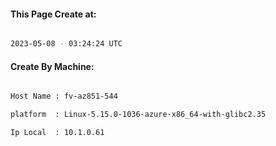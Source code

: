
   
#### This Page Create at:

```bash

2023-05-08 - 03:24:24 UTC

```

#### Create By Machine:

```bash

Host Name : fv-az851-544

platform  : Linux-5.15.0-1036-azure-x86_64-with-glibc2.35

Ip Local  : 10.1.0.61

```


